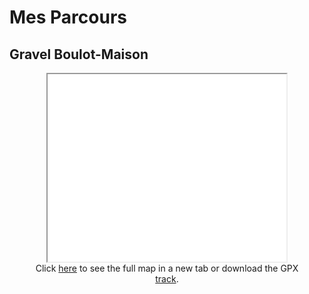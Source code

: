 # Mes Parcours

## Gravel Boulot-Maison

<figure align="center">
    <iframe 
        src   = "media/2024/04-30-Gravel-Boulot-Maison"
        width = "90%"
        height= "300px"
        title = "Adventure Track"
        >
    </iframe>
    <figcaption>
    Click <a href="media/2024/04-30-Gravel-Boulot-Maison" target="_blank">here</a> to see the full map in a new tab or download the GPX <a href="media/2024/04-30-Gravel-Boulot-Maison/track.gpx" target="_blank">track</a>.
    </figcaption>
</figure>
